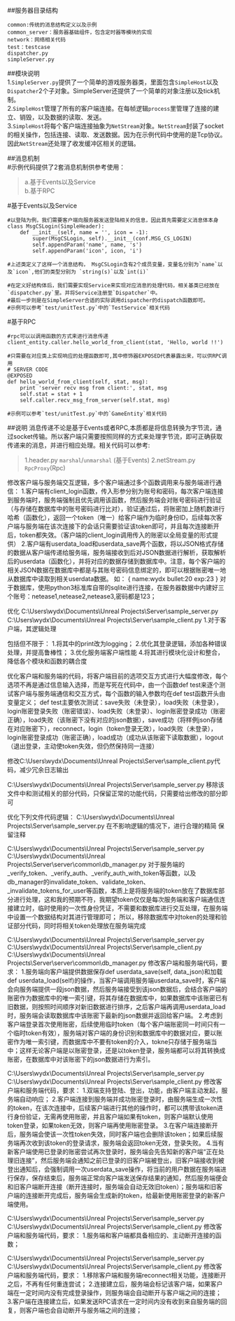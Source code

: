 ##服务器目录结构 
```
common:传统的消息结构定义以及示例
common_server：服务器基础组件，包含定时器等模块的实现
network：网络相关代码
test：testcase
dispatcher.py  
simpleServer.py
```
##模块说明  
  1.`SimpleServer.py`提供了一个简单的游戏服务器类，里面包含`SimpleHost`以及`Dispatcher`2个子对象。SimpleServer还提供了一个简单的对象注册以及tick机制。  
  2.`SimpleHost`管理了所有的客户端连接。在每帧逻辑`process`里管理了连接的建立、销毁，以及数据的读取、发送。  
  3.`SimpleHost`将每个客户端连接抽象为`NetStream`对象。`NetStream`封装了socket的相关操作，包括连接、读取、发送数据。因为在示例代码中使用的是Tcp协议。因此`NetStream`还处理了收发缓冲区相关的逻辑。
  
 ##消息机制  
  #示例代码提供了2套消息机制供参考使用：  
  >a.基于Events以及Service  
  >b.基于RPC

  
  
  
#基于Events以及Service 
```
#以登陆为例，我们需要客户端向服务器发送登陆相关的信息，因此首先需要定义消息体本身
class MsgCSLogin(SimpleHeader):
	def __init__(self, name = '', icon = -1):
		super(MsgCSLogin, self).__init__(conf.MSG_CS_LOGIN)
		self.appendParam('name', name, 's')
		self.appendParam('icon', icon, 'i')

#上述类定义了这样一个消息结构， MsgCSLogin含有2个成员变量，变量名分别为`name`以及`icon`,他们的类型分别为 `string(s)`以及`int(i)`

#在定义好结构体后，我们需要实现Service来实现对应消息的处理代码，相关基类已经放在`dispatcher.py`里。并将Service注册至`Dispatcher`中。
#最后一步则是在SimpleServer合适的实际调用dispatcher的dispatch函数即可。
#示例可以参考`test/unitTest.py`中的`TestService`相关代码
```

#基于RPC
```
#rpc可以以调用函数的方式来进行消息传递
client_entity.caller.hello_world_from_client(stat, 'Hello, world !!')

#只需要在对应类上实现响应的处理函数即可,其中修饰器EXPOSED代表暴露出来，可以供RPC调用
# SERVER CODE
@EXPOSED
def hello_world_from_client(self, stat, msg):
	print 'server recv msg from client:', stat, msg
	self.stat = stat + 1
	self.caller.recv_msg_from_server(self.stat, msg)

#示例可以参考`test/unitTest.py`中的`GameEntity`相关代码
```


##说明
消息传递不论是基于Events或者RPC,本质都是将信息转换为字节流，通过socket传输。所以客户端只需要按照同样的方式来处理字节流，即可正确获取传递来的消息，并进行相应处理。相关代码可以参考:
>1.header.py `marshal`/`unmarshal` (基于Events)
>2.netStream.py `RpcProxy`(Rpc)

修改客户端与服务端交互逻辑，多个客户端通过多个函数调用来与服务端进行通信：
1.客户端有client_login函数，传入形参分别为账号和密码，每次客户端连接到服务端时，服务端强制且优先调用该函数，然后服务端会对账号密码进行验证（与存储在数据库中的账号密码进行比对），验证通过后，将账密加上随机数进行哈希（函数化），返回一个token（唯一）给客户端作为临时身份ID，后续每次客户端与服务端在该次连接下的会话只需要验证该token即可，并且每次连接断开后，token都失效。（客户端的client_login调用传入的账密以全局变量的形式提供）
2.客户端有userdata_load和userdata_save两个函数，将以JSON格式存储的数据从客户端传递给服务端，服务端接收到后对JSON数据进行解析，获取解析后的userdata（函数化），并将对应的数据存储到数据库中。注意，每个客户端的相关JSON数据在数据库中都是与其账号密码信息绑定的，即可以根据账密唯一地从数据库中读取到相关userdata数据。
如：
{
name:wydx
bullet:20
exp:23
}
对于数据库，使用python3标准库自带的sqlite进行连接，在服务器数据中内建好三个账号：netease1,netease2,netease3,密码都是123；



优化
C:\Users\wydx\Documents\Unreal Projects\Server\sample_server.py
C:\Users\wydx\Documents\Unreal Projects\Server\sample_client.py
1.对于客户端，其逻辑处理

包括但不限于：
1.将其中的print改为logging；
2.优化其登录逻辑，添加各种错误处理，并提高鲁棒性；
3.优化服务端客户端性能
4.将其进行模块化设计和整合，降低各个模块和函数的耦合度

优化客户端和服务端的代码，将客户端目前的选项交互方式进行大幅度修改，每个选项不再是通过信息输入选择，而是写死在代码中，由一个函数def test来逐个测试客户端与服务端通信和交互方式，每个函数的输入参数均在def test函数开头由变量定义；
def test主要依次测试：save失败（未登录），load失败（未登录），login账密登录失败（账密错误）、load失败（未登录）、login账密登录成功（账密正确），load失败（该账密下没有对应的json数据），save成功（将样例json存储在对应账密下），reconnect，login（token登录无效），load失败（未登录），login账密登录成功（账密正确），load成功（成功从该账密下读取数据），logout（退出登录，主动使token失效，但仍然保持同一连接）

修改C:\Users\wydx\Documents\Unreal Projects\Server\sample_client.py代码，减少冗余日志输出

C:\Users\wydx\Documents\Unreal Projects\Server\sample_server.py
移除该文件中和测试相关的部分代码，只保留正常的功能代码，只需要给出修改的部分即可

优化下列文件代码逻辑：
C:\Users\wydx\Documents\Unreal Projects\Server\sample_server.py
在不影响逻辑的情况下，进行合理的精简
保留注释

C:\Users\wydx\Documents\Unreal Projects\Server\sample_server.py
C:\Users\wydx\Documents\Unreal Projects\Server\server\common\db_manager.py
对于服务端的_verify_token、_verify_auth、_verify_auth_with_token等函数，以及db_manager的invalidate_token、validate_token、_invalidate_tokens_for_user等函数，本质上是将服务端的token放在了数据库部分进行处理，这和我的预期不符，我期望token仅仅是每次服务端和客户端通信连接建立时，临时使用的一次性身份凭证，不需要和数据库进行交互处理，在服务端中设置一个数据结构对其进行管理即可；
所以，移除数据库中对token的处理和验证部分代码，同时将相关token处理放在服务端完成

C:\Users\wydx\Documents\Unreal Projects\Server\sample_server.py
C:\Users\wydx\Documents\Unreal Projects\Server\sample_client.py
C:\Users\wydx\Documents\Unreal Projects\Server\server\common\db_manager.py
修改客户端和服务端代码，要求：
1.服务端向客户端提供数据保存def userdata_save(self, data_json)和加载def userdata_load(self)的操作，当客户端调用服务端userdata_save时，客户端会向服务端提供一段json数据，然后服务端接受到该json数据后，会结合客户端的账密作为数据库中的唯一索引键，将其存储在数据库中，如果数据库中该账密已有旧数据，则按照时间顺序对新旧数据进行排序，之后客户端再调用userdata_load时，服务端会读取数据库中该账密下最新的json数据并返回给客户端。
2.考虑到客户端登录首次使用账密，后续使用临时token（每个客户端账密同一时间只有一个临时token有效），服务端对客户端的身份识别和数据库中的数据对应，要以账密作为唯一索引键，而数据库中不要有token的介入，tokne只存储于服务端当中；这样无论客户端是以账密登录，还是以token登录，服务端都可以将其转换成账密，在数据库中对该账密下的json数据进行为索引。

C:\Users\wydx\Documents\Unreal Projects\Server\sample_server.py
C:\Users\wydx\Documents\Unreal Projects\Server\sample_client.py
修改客户端和服务端代码，要求：
1.双端支持登陆、登出，功能，由客户端主动发起，服务端自动响应；
2.客户端连接到服务端并成功账密登录时，由服务端生成一次性的token，在该次连接中，后续客户端进行其他的操作时，都可以携带该token进行身份验证，无需再使用账密，并且客户端如果有token，则客户端默认使用token登录，如果token无效，则客户端再使用账密登录。
3.在客户端连接断开后，服务端会使该一次性token失效，同时客户端也会删除该token；如果后续服务端再次收到该token的登录请求，服务端会返回token无效，登录失败。
4.当有新客户端使用已登录的账密尝试再次登录时，服务端会先告知新的客户端“正在处理旧连接”，然后服务端会通知之前已登录的旧客户端被登出，旧客户端接收到被登出通知后，会强制调用一次userdata_save操作，将当前的用户数据在服务端进行保存，保存结束后，服务端正常向客户端发送保存结果的通知，然后服务端便会和旧客户端断开连接（断开连接时，服务端会自动无效旧token）；服务端和旧客户端的连接断开完成后，服务端会生成新的token，给最新使用账密登录的新客户端使用。

C:\Users\wydx\Documents\Unreal Projects\Server\sample_server.py
C:\Users\wydx\Documents\Unreal Projects\Server\sample_client.py
修改客户端和服务端代码，要求：
1.服务端和客户端都具备相应的、主动断开连接的函数；


C:\Users\wydx\Documents\Unreal Projects\Server\sample_server.py
C:\Users\wydx\Documents\Unreal Projects\Server\sample_client.py
修改客户端和服务端代码，要求：
1.移除客户端和服务端reconnect相关功能，连接断开之后，不再有任何重连尝试；
2.连接建立后，服务端会标记该客户端，如果客户端在一定时间内没有完成登录操作，则服务端会自动断开与客户端之间的连接；
3.客户端在连接建立后，如果发送RPC请求在一定时间内没有收到来自服务端的回复，则客户端也会自动断开与服务端之间的连接；